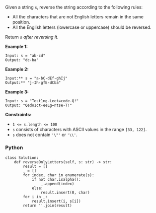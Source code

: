 Given a string  `s`, reverse the string according to the following rules:

-   All the characters that are not English letters remain in the same position.
-   All the English letters (lowercase or uppercase) should be reversed.

Return  `s` _after reversing it_.

**Example 1:**
```
Input: s = "ab-cd"
Output: "dc-ba"
```

**Example 2:**
```
Input:** s = "a-bC-dEf-ghIj"
Output:** "j-Ih-gfE-dCba"
```

**Example 3:**
```
Input: s = "Test1ng-Leet=code-Q!"
Output: "Qedo1ct-eeLg=ntse-T!"
```

**Constraints:**

-   `1 <= s.length <= 100`
-   `s`  consists of characters with ASCII values in the range  `[33, 122]`.
-   `s`  does not contain  `'\"'`  or  `'\\'`.



### Python
```
class Solution:
    def reverseOnlyLetters(self, s: str) -> str:
        result = []
        _ = []
        for index, char in enumerate(s):
            if not char.isalpha():
                _.append(index)
            else:
                result.insert(0, char)
        for i in _:
            result.insert(i, s[i])
        return ''.join(result)
```